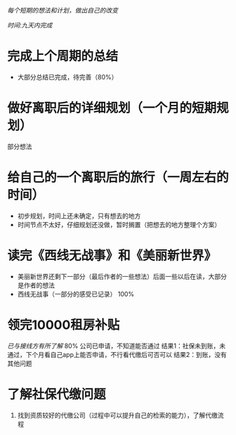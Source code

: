 *每个短期的想法和计划，做出自己的改变*

*时间:九天内完成*

# 完成上个周期的总结
+ 大部分总结已完成，待完善（80%）
# 做好离职后的详细规划（一个月的短期规划）
部分想法
# 给自己的一个离职后的旅行（一周左右的时间）
+ 初步规划，时间上还未确定，只有想去的地方
+ 时间节点不太好，仔细规划还没做，暂时搁置（把想去的地方整理个方案）
# 读完《西线无战事》和《美丽新世界》
+ 美丽新世界还剩下一部分（最后作者的一些想法）后面一些以后在读，大部分是作者的想法
+ 西线无战事（一部分的感受已记录） 100%
# 领完10000租房补贴
*已与接线方有所了解* 80% 公司已申请，不知道能否通过
结果1：社保未到账，未通过，下个月看自己app上能否申请，不行看代缴后可否可以
结果2：到账，没有其他问题
# 了解社保代缴问题
1. 找到资质较好的代缴公司（过程中可以提升自己的检索的能力），了解代缴流程
